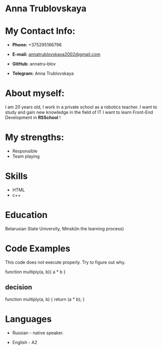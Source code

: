 # Anna Trublovskaya


# My Contact Info:

+ **Phone:** +375295166796

+ **E-mail:** annatrublovskaya2002@gmail.com

+ **GitHub:** annatru-blov 

+ **Telegram:** Anna Trublovskaya

# About myself:
I am 20 years old, I work in a private school as a robotics teacher. I want to study and gain new knowledge in the field of IT
I want to learn Front-End Development in **RSSchool** !

# My strengths:
+ Responsible
+ Team playing

# Skills
+ HTML
+ c++ 

# Education
Belarusian State University, Minsk(in the learning process)

# Code Examples
This code does not execute properly. Try to figure out why.

function multiply(a, b){
  a * b
}
## decision
function multiply(a, b)
{
  return (a * b);
}



# Languages 
+ Russian - native speaker.

+ English - A2 